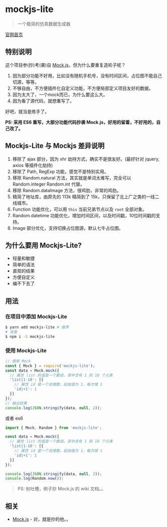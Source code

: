 # mockjs-lite

> 一个极简的仿真数据生成器

[官网首页](http://mockjs-lite.js.org)


## 特别说明

这个项目参(抄)考(袭)自 [Mock.js](https://github.com/nuysoft/Mock)，但为什么要重复造轮子呢？

1. 因为部分功能不好用，比如没有随机手机号，没有时间区间，占位图不能自己切源，等等。
1. 不够自由，不方便插件化自定义功能，不方便局部定义项目友好的数据。
1. 因为太大了，一个mock而已，为什么要这么大。
1. 因为看了源代码，就想重写了。

好吧，就当是练手了。  

**PS: 采用 ES6 重写，大部分功能代码抄袭 Mock.js，好用的留着，不好用的，自己改了。**


## Mockjs-Lite 与 Mockjs 差异说明

1. 移除了 ajax 部分，因为 xhr 劫持方式，确实不是很友好。(最好针对 jquery, axios 等插件化劫持)
1. 移除了 Path, RegExp 功能，感觉不是特别实用。
1. 移除 Random.natural 方法，其实就是单词太难写，完全可以 Random.integer Random.int 代替。
1. 移除 Random.dataImage 方法，很鸡肋，非常的鸡肋。
1. 精简了地址库，由原先的 113k 精简到了 15k，只保留了北上广之类的一线二线城市。
1. Function 功能优化，可以用 `this` 当前兄弟节点以及 `root` 全部对象。
1. Random.datetime 功能优化，增加时间区间，以及时间戳，10位时间戳的支持。
1. Image 部分优化，支持切换占位图源，默认七牛占位图。


## 为什么要用 Mockjs-Lite?

* 轻量和敏捷
* 简单的语法
* 直观的结果
* 方便自定义
* 编不下去了


## 用法

### 在项目中添加 Mockjs-Lite

```sh
$ yarn add mockjs-lite # 推荐
# 或者
$ npm i -S mockjs-lite
```

### 使用 Mockjs-Lite

```js
// 使用 Mock
const { Mock } = require('mockjs-lite');
const data = Mock.mock({
  // 属性 list 的值是一个数组，其中含有 1 到 10 个元素
  'list|1-10': [{
    // 属性 id 是一个自增数，起始值为 1，每次增 1
    'id|+1': 1
  }]
});
// 输出结果
console.log(JSON.stringify(data, null, 2));
```

或者 es6

```js
import { Mock, Random } from 'mockjs-lite';

const data = Mock.mock({
  // 属性 list 的值是一个数组，其中含有 1 到 10 个元素
  'list|1-10': [{
    // 属性 id 是一个自增数，起始值为 1，每次增 1
    'id|+1': 1
  }]
});

console.log(JSON.stringify(data, null, 2));
console.log(Random.now());
```

> PS: 别吐槽，例子抄 Mock.js 的 wiki 文档。。


## 相关

* [Mock.js](https://github.com/nuysoft/Mock) - 对，就是抄的他。。

